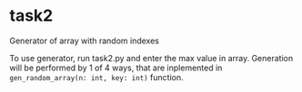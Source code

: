 # task2
Generator of array with random indexes

To use generator, run task2.py and enter the max value in array. Generation will be performed by 1 of 4 ways, that are inplemented in `gen_random_array(n: int, key: int)` function.
